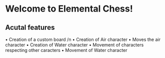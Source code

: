 # Welcome to Elemental Chess!

## Acutal features

• Creation of a custom board /n
• Creation of Air character
• Moves the air character
• Creation of Water character
• Movement of characters respecting other caracters
• Movement of Water character
